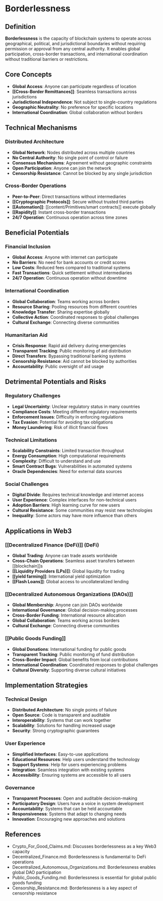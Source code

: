 # Borderlessness

## Definition

**Borderlessness** is the capacity of blockchain systems to operate across geographical, political, and jurisdictional boundaries without requiring permission or approval from any central authority. It enables global participation, cross-border transactions, and international coordination without traditional barriers or restrictions.

## Core Concepts

- **Global Access**: Anyone can participate regardless of location
- **[[Cross-Border Remittances]]**: Seamless transactions across jurisdictions
- **Jurisdictional Independence**: Not subject to single-country regulations
- **Geographic Neutrality**: No preference for specific locations
- **International Coordination**: Global collaboration without borders

## Technical Mechanisms

### Distributed Architecture
- **Global Network**: Nodes distributed across multiple countries
- **No Central Authority**: No single point of control or failure
- **Consensus Mechanisms**: Agreement without geographic constraints
- **Open Participation**: Anyone can join the network
- **Censorship Resistance**: Cannot be blocked by any single jurisdiction

### Cross-Border Operations
- **Peer-to-Peer**: Direct transactions without intermediaries
- **[[Cryptographic Protocols]]**: Secure without trusted third parties
- **[[Automation]]**: [[content/Primitives/smart contracts]] execute globally
- **[[Rapidity]]**: Instant cross-border transactions
- **24/7 Operation**: Continuous operation across time zones

## Beneficial Potentials

### Financial Inclusion
- **Global Access**: Anyone with internet can participate
- **No Barriers**: No need for bank accounts or credit scores
- **Low Costs**: Reduced fees compared to traditional systems
- **Fast Transactions**: Quick settlement without intermediaries
- **24/7 Operation**: Continuous operation without downtime

### International Coordination
- **Global Collaboration**: Teams working across borders
- **Resource Sharing**: Pooling resources from different countries
- **Knowledge Transfer**: Sharing expertise globally
- **Collective Action**: Coordinated responses to global challenges
- **Cultural Exchange**: Connecting diverse communities

### Humanitarian Aid
- **Crisis Response**: Rapid aid delivery during emergencies
- **Transparent Tracking**: Public monitoring of aid distribution
- **Direct Transfers**: Bypassing traditional banking systems
- **Censorship Resistance**: Aid cannot be blocked by authorities
- **Accountability**: Public oversight of aid usage

## Detrimental Potentials and Risks

### Regulatory Challenges
- **Legal Uncertainty**: Unclear regulatory status in many countries
- **Compliance Costs**: Meeting different regulatory requirements
- **Enforcement Issues**: Difficulty in enforcing regulations
- **Tax Evasion**: Potential for avoiding tax obligations
- **Money Laundering**: Risk of illicit financial flows

### Technical Limitations
- **Scalability Constraints**: Limited transaction throughput
- **Energy Consumption**: High computational requirements
- **Complexity**: Difficult to understand and use
- **Smart Contract Bugs**: Vulnerabilities in automated systems
- **Oracle Dependencies**: Need for external data sources

### Social Challenges
- **Digital Divide**: Requires technical knowledge and internet access
- **User Experience**: Complex interfaces for non-technical users
- **Adoption Barriers**: High learning curve for new users
- **Cultural Resistance**: Some communities may resist new technologies
- **Inequality**: Some actors may have more influence than others

## Applications in Web3

### [[Decentralized Finance (DeFi)]] (DeFi)
- **Global Trading**: Anyone can trade assets worldwide
- **Cross-Chain Operations**: Seamless asset transfers between [[blockchain]]s
- **[[Liquidity Providers (LPs)]]**: Global liquidity for trading
- **[[yield farming]]**: International yield optimization
- **[[Flash Loans]]**: Global access to uncollateralized lending

### [[Decentralized Autonomous Organizations (DAOs)]]
- **Global Membership**: Anyone can join DAOs worldwide
- **International Governance**: Global decision-making processes
- **Cross-Border Funding**: International resource allocation
- **Global Collaboration**: Teams working across borders
- **Cultural Exchange**: Connecting diverse communities

### [[Public Goods Funding]]
- **Global Donations**: International funding for public goods
- **Transparent Tracking**: Public monitoring of fund distribution
- **Cross-Border Impact**: Global benefits from local contributions
- **International Coordination**: Coordinated responses to global challenges
- **Cultural Diversity**: Supporting diverse cultural initiatives

## Implementation Strategies

### Technical Design
- **Distributed Architecture**: No single points of failure
- **Open Source**: Code is transparent and auditable
- **Interoperability**: Systems that can work together
- **Scalability**: Solutions for handling increased usage
- **Security**: Strong cryptographic guarantees

### User Experience
- **Simplified Interfaces**: Easy-to-use applications
- **Educational Resources**: Help users understand the technology
- **Support Systems**: Help for users experiencing problems
- **Integration**: Seamless integration with existing systems
- **Accessibility**: Ensuring systems are accessible to all users

### Governance
- **Transparent Processes**: Open and auditable decision-making
- **Participatory Design**: Users have a voice in system development
- **Accountability**: Systems that can be held accountable
- **Responsiveness**: Systems that adapt to changing needs
- **Innovation**: Encouraging new approaches and solutions

## References
- Crypto_For_Good_Claims.md: Discusses borderlessness as a key Web3 capacity
- Decentralized_Finance.md: Borderlessness is fundamental to DeFi operations
- Decentralized_Autonomous_Organizations.md: Borderlessness enables global DAO participation
- Public_Goods_Funding.md: Borderlessness is essential for global public goods funding
- Censorship_Resistance.md: Borderlessness is a key aspect of censorship resistance

